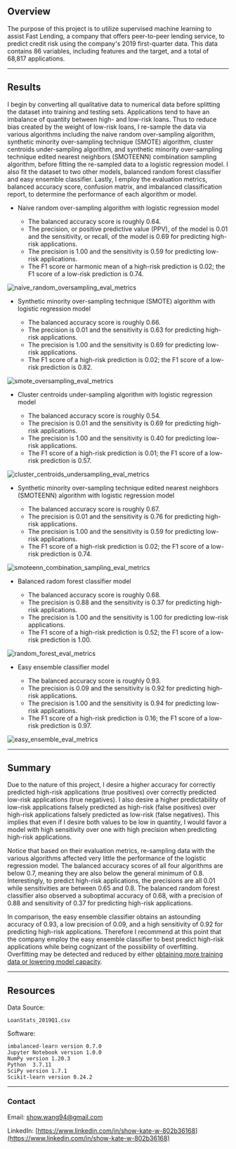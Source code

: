 ## Overview

The purpose of this project is to utilize supervised machine learning to assist Fast Lending, a company that offers peer-to-peer lending service, to predict credit risk using the company's 2019 first-quarter data. This data contains 86 variables, including features and the target, and a total of 68,817 applications. 

---

## Results
<!-- Using bulleted lists, describe the balanced accuracy scores and the precision and recall scores of all six machine learning models. Use screenshots of your outputs to support your results. -->

I begin by converting all qualitative data to numerical data before splitting the dataset into training and testing sets. Applications tend to have an imbalance of quantity between high- and low-risk loans. Thus to reduce bias created by the weight of low-risk loans, I re-sample the data via various algorithms including the naive random over-sampling algorithm, synthetic minority over-sampling technique (SMOTE) algorithm, cluster centroids under-sampling algorithm, and synthetic minority over-sampling technique edited nearest neighbors (SMOTEENN) combination sampling algorithm, before fitting the re-sampled data to a logistic regression model. I also fit the dataset to two other models, balanced random forest classifier and easy ensemble classifier. Lastly, I employ the evaluation metrics, balanced accuracy score, confusion matrix, and imbalanced classification report, to determine the performance of each algorithm or model.

<!-- | |
| |
| | -->

* Naive random over-sampling algorithm with logistic regression model

    - The balanced accuracy score is roughly 0.64.
    - The precision, or positive predictive value (PPV), of the model is 0.01 and the sensitivity, or recall, of the model is 0.69 for predicting high-risk applications.
    - The precision is 1.00 and the sensitivity is 0.59 for predicting low-risk applications.
    - The F1 score or harmonic mean of a high-risk prediction is 0.02; the F1 score of a low-risk prediction is 0.74.

![naive_random_oversampling_eval_metrics](https://user-images.githubusercontent.com/96349090/166645538-2bba12a9-c08f-4814-b1ce-00386786e81b.png)


* Synthetic minority over-sampling technique (SMOTE) algorithm with logistic regression model

    - The balanced accuracy score is roughly 0.66.
    - The precision is 0.01 and the sensitivity is 0.63 for predicting high-risk applications.
    - The precision is 1.00 and the sensitivity is 0.69 for predicting low-risk applications.
    - The F1 score of a high-risk prediction is 0.02; the F1 score of a low-risk prediction is 0.82.

![smote_oversampling_eval_metrics](https://user-images.githubusercontent.com/96349090/166645584-6e9f5139-13b4-41b9-a97b-b1363fd4fd6a.png)


* Cluster centroids under-sampling algorithm with logistic regression model

    - The balanced accuracy score is roughly 0.54.
    - The precision is 0.01 and the sensitivity is 0.69 for predicting high-risk applications.
    - The precision is 1.00 and the sensitivity is 0.40 for predicting low-risk applications.
    - The F1 score of a high-risk prediction is 0.01; the F1 score of a low-risk prediction is 0.57.

![cluster_centroids_undersampling_eval_metrics](https://user-images.githubusercontent.com/96349090/166645646-25065783-76ad-430a-9490-7d0e2f7b7778.png)


* Synthetic minority over-sampling technique edited nearest neighbors (SMOTEENN) algorithm with logistic regression model

    - The balanced accuracy score is roughly 0.67.
    - The precision is 0.01 and the sensitivity is 0.76 for predicting high-risk applications.
    - The precision is 1.00 and the sensitivity is 0.59 for predicting low-risk applications.
    - The F1 score of a high-risk prediction is 0.02; the F1 score of a low-risk prediction is 0.74.

![smoteenn_combination_sampling_eval_metrics](https://user-images.githubusercontent.com/96349090/166645697-72c90ab6-7bbc-4db0-91e9-5712b71b9568.png)


* Balanced radom forest classifier model

    - The balanced accuracy score is roughly 0.68.
    - The precision is 0.88 and the sensitivity is 0.37 for predicting high-risk applications.
    - The precision is 1.00 and the sensitivity is 1.00 for predicting low-risk applications.
    - The F1 score of a high-risk prediction is 0.52; the F1 score of a low-risk prediction is 1.00.

![random_forest_eval_metrics](https://user-images.githubusercontent.com/96349090/166645752-c9767b81-8597-48cb-9a8f-dd1d915cc38f.png)


* Easy ensemble classifier model

    - The balanced accuracy score is roughly 0.93.
    - The precision is 0.09 and the sensitivity is 0.92 for predicting high-risk applications.
    - The precision is 1.00 and the sensitivity is 0.94 for predicting low-risk applications.
    - The F1 score of a high-risk prediction is 0.16; the F1 score of a low-risk prediction is 0.97.

![easy_ensemble_eval_metrics](https://user-images.githubusercontent.com/96349090/166645796-b76ad771-34e2-4667-8c4f-d64c1a01aa5a.png)


---

## Summary
<!-- Summarize the results of the machine learning models, and include a recommendation on the model to use, if any. If you do not recommend any of the models, justify your reasoning. -->

Due to the nature of this project, I desire a higher accuracy for correctly predicted high-risk applications (true positives) over correctly predicted low-risk applications (true negatives). I also desire a higher predictability of low-risk applications falsely predicted as high-risk (false positives) over high-risk applications falsely predicted as low-risk (false negatives). This implies that even if I desire both values to be low in quantity, I would favor a model with high sensitivity over one with high precision when predicting high-risk applications. 

Notice that based on their evaluation metrics, re-sampling data with the various algorithms affected very little the performance of the logistic regression model. The balanced accuracy scores of all four algorithms are below 0.7, meaning they are also below the general minimum of 0.8. Interestingly, to predict high-risk applications, the precisions are all 0.01 while sensitivities are between 0.65 and 0.8. The balanced random forest classifier also observed a suboptimal accuracy of 0.68, with a precision of 0.88 and sensitivity of 0.37 for predicting high-risk applications. 

In comparison, the easy ensemble classifier obtains an astounding accuracy of 0.93, a low precision of 0.09, and a high sensitivity of 0.92 for predicting high-risk applications. Therefore I recommend at this point that the company employ the easy ensemble classifier to best predict high-risk applications while being cognizant of the possibility of overfitting. Overfitting may be detected and reduced by either [obtaining more training data or lowering model capacity](https://towardsdatascience.com/handling-overfitting-in-deep-learning-models-c760ee047c6e#:~:text=We%20can%20identify%20overfitting%20by,fit%20for%20the%20training%20data.).

---

## Resources

Data Source:

    LoanStats_2019Q1.csv

Software:

    imbalanced-learn version 0.7.0
    Jupyter Notebook version 1.0.0
    NumPy version 1.20.3
    Python  3.7.11
    SciPy version 1.7.1
    Scikit-learn version 0.24.2
    
---

### Contact

Email: show.wang94@gmail.com

LinkedIn: [https://www.linkedin.com/in/show-kate-w-802b36168](https://www.linkedin.com/in/show-kate-w-802b36168)
